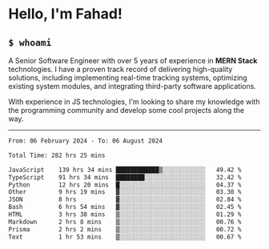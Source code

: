 <h1>Hello, I'm Fahad!</h1>

<h2><code>$ whoami</code></h2>

A Senior Software Engineer with over 5 years of experience in **MERN Stack** technologies. I have a proven track record of delivering high-quality solutions, including implementing real-time tracking systems, optimizing existing system modules, and integrating third-party software applications.

With experience in JS technologies, I'm looking to share my knowledge with the programming community and develop some cool projects along the way.

---

<!--START_SECTION:waka-->

```txt
From: 06 February 2024 - To: 06 August 2024

Total Time: 282 hrs 25 mins

JavaScript    139 hrs 34 mins ████████████▒░░░░░░░░░░░░   49.42 %
TypeScript    91 hrs 34 mins  ████████░░░░░░░░░░░░░░░░░   32.42 %
Python        12 hrs 20 mins  █░░░░░░░░░░░░░░░░░░░░░░░░   04.37 %
Other         9 hrs 19 mins   ▓░░░░░░░░░░░░░░░░░░░░░░░░   03.30 %
JSON          8 hrs           ▓░░░░░░░░░░░░░░░░░░░░░░░░   02.84 %
Bash          6 hrs 54 mins   ▓░░░░░░░░░░░░░░░░░░░░░░░░   02.45 %
HTML          3 hrs 38 mins   ▒░░░░░░░░░░░░░░░░░░░░░░░░   01.29 %
Markdown      2 hrs 8 mins    ▒░░░░░░░░░░░░░░░░░░░░░░░░   00.76 %
Prisma        2 hrs 2 mins    ▒░░░░░░░░░░░░░░░░░░░░░░░░   00.72 %
Text          1 hr 53 mins    ▒░░░░░░░░░░░░░░░░░░░░░░░░   00.67 %
```

<!--END_SECTION:waka-->

<!--
**heyFahad/heyFahad** is a ✨ _special_ ✨ repository because its `README.md` (this file) appears on your GitHub profile.

Here are some ideas to get you started:

- 🔭 I’m currently working on ...
- 🌱 I’m currently learning ...
- 👯 I’m looking to collaborate on ...
- 🤔 I’m looking for help with ...
- 💬 Ask me about ...
- 📫 How to reach me: ...
- 😄 Pronouns: ...
- ⚡ Fun fact: ...
-->

